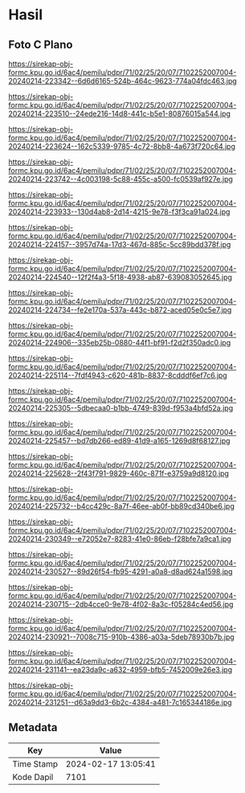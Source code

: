 # Hasil

## Foto C Plano

https://sirekap-obj-formc.kpu.go.id/6ac4/pemilu/pdpr/71/02/25/20/07/7102252007004-20240214-223342--6d6d6165-524b-464c-9623-774a04fdc463.jpg

https://sirekap-obj-formc.kpu.go.id/6ac4/pemilu/pdpr/71/02/25/20/07/7102252007004-20240214-223510--24ede216-14d8-441c-b5e1-80876015a544.jpg

https://sirekap-obj-formc.kpu.go.id/6ac4/pemilu/pdpr/71/02/25/20/07/7102252007004-20240214-223624--162c5339-9785-4c72-8bb8-4a673f720c64.jpg

https://sirekap-obj-formc.kpu.go.id/6ac4/pemilu/pdpr/71/02/25/20/07/7102252007004-20240214-223742--4c003198-5c88-455c-a500-fc0539af927e.jpg

https://sirekap-obj-formc.kpu.go.id/6ac4/pemilu/pdpr/71/02/25/20/07/7102252007004-20240214-223933--130d4ab8-2d14-4215-9e78-f3f3ca91a024.jpg

https://sirekap-obj-formc.kpu.go.id/6ac4/pemilu/pdpr/71/02/25/20/07/7102252007004-20240214-224157--3957d74a-17d3-467d-885c-5cc89bdd378f.jpg

https://sirekap-obj-formc.kpu.go.id/6ac4/pemilu/pdpr/71/02/25/20/07/7102252007004-20240214-224540--12f2f4a3-5f18-4938-ab87-639083052645.jpg

https://sirekap-obj-formc.kpu.go.id/6ac4/pemilu/pdpr/71/02/25/20/07/7102252007004-20240214-224734--fe2e170a-537a-443c-b872-aced05e0c5e7.jpg

https://sirekap-obj-formc.kpu.go.id/6ac4/pemilu/pdpr/71/02/25/20/07/7102252007004-20240214-224906--335eb25b-0880-44f1-bf91-f2d2f350adc0.jpg

https://sirekap-obj-formc.kpu.go.id/6ac4/pemilu/pdpr/71/02/25/20/07/7102252007004-20240214-225114--7fdf4943-c620-481b-8837-8cdddf6ef7c6.jpg

https://sirekap-obj-formc.kpu.go.id/6ac4/pemilu/pdpr/71/02/25/20/07/7102252007004-20240214-225305--5dbecaa0-b1bb-4749-839d-f953a4bfd52a.jpg

https://sirekap-obj-formc.kpu.go.id/6ac4/pemilu/pdpr/71/02/25/20/07/7102252007004-20240214-225457--bd7db266-ed89-41d9-a165-1269d8f68127.jpg

https://sirekap-obj-formc.kpu.go.id/6ac4/pemilu/pdpr/71/02/25/20/07/7102252007004-20240214-225628--2f43f791-9829-460c-871f-e3759a9d8120.jpg

https://sirekap-obj-formc.kpu.go.id/6ac4/pemilu/pdpr/71/02/25/20/07/7102252007004-20240214-225732--b4cc429c-8a7f-46ee-ab0f-bb89cd340be6.jpg

https://sirekap-obj-formc.kpu.go.id/6ac4/pemilu/pdpr/71/02/25/20/07/7102252007004-20240214-230349--e72052e7-8283-41e0-86eb-f28bfe7a9ca1.jpg

https://sirekap-obj-formc.kpu.go.id/6ac4/pemilu/pdpr/71/02/25/20/07/7102252007004-20240214-230527--89d26f54-fb95-4291-a0a8-d8ad624a1598.jpg

https://sirekap-obj-formc.kpu.go.id/6ac4/pemilu/pdpr/71/02/25/20/07/7102252007004-20240214-230715--2db4cce0-9e78-4f02-8a3c-f05284c4ed56.jpg

https://sirekap-obj-formc.kpu.go.id/6ac4/pemilu/pdpr/71/02/25/20/07/7102252007004-20240214-230921--7008c715-910b-4386-a03a-5deb78930b7b.jpg

https://sirekap-obj-formc.kpu.go.id/6ac4/pemilu/pdpr/71/02/25/20/07/7102252007004-20240214-231141--ea23da9c-a632-4959-bfb5-7452009e26e3.jpg

https://sirekap-obj-formc.kpu.go.id/6ac4/pemilu/pdpr/71/02/25/20/07/7102252007004-20240214-231251--d63a9dd3-6b2c-4384-a481-7c165344186e.jpg


## Metadata

| Key        | Value               |
| ---------- | ------------------- |
| Time Stamp | 2024-02-17 13:05:41 |
| Kode Dapil | 7101                |



